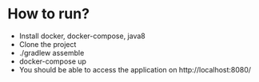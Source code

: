 # How to run?
* Install docker, docker-compose, java8
* Clone the project
* ./gradlew assemble 
* docker-compose up
* You should be able to access the application on http://localhost:8080/
